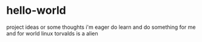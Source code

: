 # hello-world
project ideas or some thoughts
i'm eager do learn and do something for me and for world
linux torvalds is a alien
